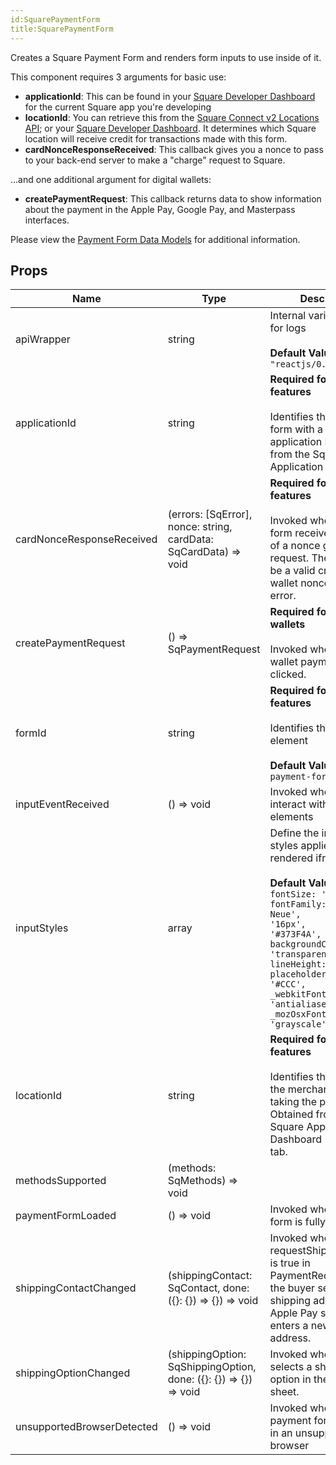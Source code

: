 ```yaml
---
id:SquarePaymentForm
title:SquarePaymentForm
---
```

Creates a Square Payment Form and renders form inputs to use inside of it.

This component requires 3 arguments for basic use:
* **applicationId**: This can be found in your [Square Developer Dashboard](https://connect.squareup.com/apps)
for the current Square app you're developing
* **locationId**: You can retrieve this from the [Square Connect v2 Locations API](https://docs.connect.squareup.com/api/connect/v2#navsection-locations);
or your [Square Developer Dashboard](https://connect.squareup.com/apps).
It determines which Square location will receive credit for transactions made with this form.
* **cardNonceResponseReceived**: This callback gives you a nonce to pass to your back-end server to make a "charge" request to Square.

...and one additional argument for digital wallets:
* **createPaymentRequest**: This callback returns data to show information about the payment in the Apple Pay, Google Pay, and Masterpass interfaces.

Please view the [Payment Form Data Models](https://docs.connect.squareup.com/api/paymentform) for additional information.

## Props
|Name|Type|Description|
|---|---|---|
|apiWrapper|string|Internal variable: used for logs<br/><br/>**Default Value:** `"reactjs/0.1.8"`|
|applicationId|string|<b>Required for all features</b><br/><br/>Identifies the calling form with a verified application ID generated from the Square Application Dashboard|
|cardNonceResponseReceived|(errors: [SqError], nonce: string, cardData: SqCardData) => void|<b>Required for all features</b><br/><br/>Invoked when payment form receives the result of a nonce generation request. The result will be a valid credit card or wallet nonce, or an error.|
|createPaymentRequest|() => SqPaymentRequest|<b>Required for digital wallets</b><br/><br/>Invoked when a digital wallet payment button is clicked.|
|formId|string|<b>Required for all features</b><br/><br/>Identifies the DOM form element<br/><br/>**Default Value:** `"sq-payment-form"`|
|inputEventReceived|() => void|Invoked when visitors interact with the iframe elements|
|inputStyles|array|Define the internal styles applied to the rendered iframes<br/><br/>**Default Value:** ` [{      fontSize: '16px',      fontFamily: 'Helvetica Neue',      padding: '16px',      color: '#373F4A',      backgroundColor: 'transparent',      lineHeight: '24px',      placeholderColor: '#CCC',      _webkitFontSmoothing: 'antialiased',      _mozOsxFontSmoothing: 'grayscale'    }]`|
|locationId|string|<b>Required for all features</b><br/><br/>Identifies the location of the merchant that is taking the payment. Obtained from the Square Application Dashboard - Locations tab.|
|methodsSupported|(methods: SqMethods) => void||
|paymentFormLoaded|() => void|Invoked when payment form is fully loaded|
|shippingContactChanged|(shippingContact: SqContact, done: ({}: {}) => {}) => void|Invoked when requestShippingAddress is true in PaymentRequest and the buyer selects a shipping address in the Apple Pay sheet or enters a new shipping address.|
|shippingOptionChanged|(shippingOption: SqShippingOption, done: ({}: {}) => {}) => void|Invoked when the buyer selects a shipping option in the Apple Pay sheet.|
|unsupportedBrowserDetected|() => void|Invoked when the payment form is hosted in an unsupported browser|